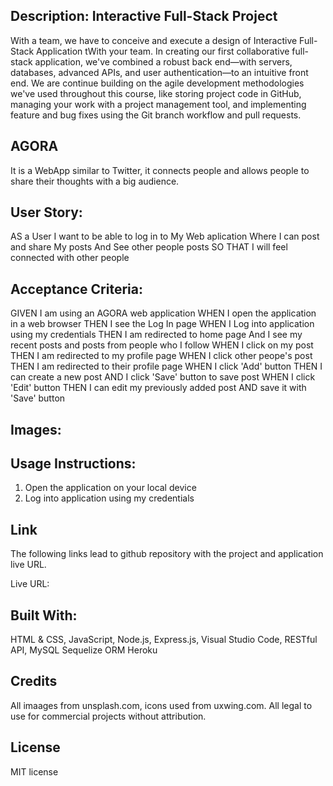 
## Description: Interactive Full-Stack Project
With a team, we have to conceive and execute a design of Interactive Full-Stack Application tWith your team. In creating our first collaborative full-stack application, we've combined a robust back end—with servers, databases, advanced APIs, and user authentication—to an intuitive front end. We are continue building on the agile development methodologies we've used throughout this course, like storing project code in GitHub, managing your work with a project management tool, and implementing feature and bug fixes using the Git branch workflow and pull requests.

## AGORA
It is a WebApp similar to Twitter, it connects people and allows people to share their thoughts with a big audience.

## User Story:
AS a User I want to be able to log in to My Web aplication
Where I can post and share My posts
And See other people posts
SO THAT I will feel connected with other people

## Acceptance Criteria:
GIVEN I am using an AGORA web application
WHEN I open the application in a web browser
THEN I see the Log In page
WHEN I Log into application using my credentials
THEN I am redirected to home page
And I see my recent posts and posts from people who I follow
WHEN I click on my post
THEN I am redirected to my profile page
WHEN I click other peope's post
THEN I am redirected to their profile page
WHEN I click 'Add' button
THEN I can create a new post
AND I click 'Save' button to save post
WHEN I click 'Edit' button
THEN I can edit my previously added post 
AND save it with 'Save' button

## Images:



## Usage Instructions:
1. Open the application on your local device
2. Log into application using my credentials


## Link 

The following links lead to github repository with the project and application live URL.



Live URL: 


## Built With:
HTML & CSS, 
JavaScript, 
Node.js, 
Express.js, 
Visual Studio Code, 
RESTful API, 
MySQL
Sequelize ORM
Heroku 


## Credits
All imaages from unsplash.com, icons used from uxwing.com. All legal to use for commercial projects without attribution.

## License
MIT license 

